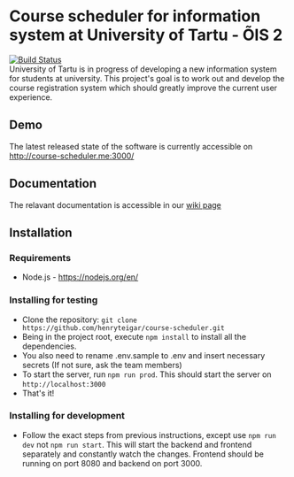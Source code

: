 # Course scheduler for information system at University of Tartu - ÕIS 2
[![Build Status](https://travis-ci.com/henryteigar/course-scheduler.svg?token=ycymLXkH9KWQcXyhBa65&branch=initial-layout)](https://travis-ci.com/henryteigar/course-scheduler)
<br/>
University of Tartu is in progress of developing a new information system for students at university. 
This project's goal is to work out and develop the course registration system which should greatly 
improve the current user experience.
 
## Demo 
The latest released state of the software is currently accessible on http://course-scheduler.me:3000/

## Documentation
The relavant documentation is accessible in our [wiki page](https://github.com/henryteigar/course-scheduler/wiki)

## Installation
 
### Requirements
* Node.js - https://nodejs.org/en/

### Installing for testing
* Clone the repository: `git clone https://github.com/henryteigar/course-scheduler.git` 
* Being in the project root, execute `npm install` to install all the dependencies.
* You also need to rename .env.sample to .env and insert necessary secrets (If not sure, ask the team members)
* To start the server, run `npm run prod`. This should start the server on `http://localhost:3000`
* That's it!

### Installing for development
* Follow the exact steps from previous instructions, except use `npm run dev` not `npm run start`. This will 
start the backend and frontend separately and constantly watch the changes. Frontend should be running on port 8080 and
backend on port 3000.
